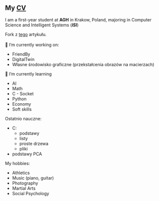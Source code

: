 ## My [CV](https://mateoswiatek.github.io) <br />
I am a first-year student at **AGH** in Krakow, Poland, majoring in Computer Science and Intelligent Systems (***ISI***) 

Fork z [tego](https://paperswithcode.com/paper/nerf-art-text-driven-neural-radiance-fields) artykułu. <br /><br />
🔭 I’m currently working on:
-  FriendBy
-  DigitalTwin
-  Własne środowisko graficzne (przekstałcenia obrazów na macierzach)

🌱 I’m currently learning
- AI
- Math
- C - Socket
- Python
- Economy
- Soft skills

Ostatnio nauczne:
- C:
   -  podstawy
   -  listy
   -  proste drzewa
   -  pliki
- podstawy PCA

My hobbies:
- Athletics
- Music (piano, guitar)
- Photography
- Martial Arts
- Social Psychology
